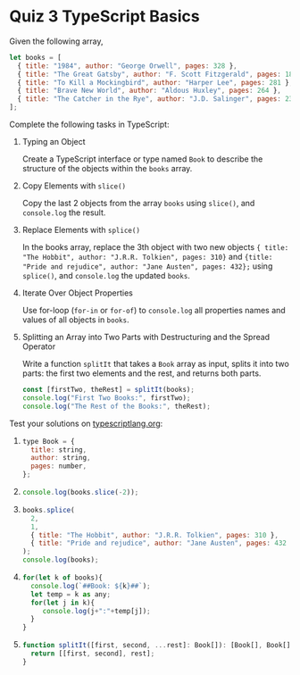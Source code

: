 # Quiz 3 TypeScript Basics

Given the following array,

```javascript
let books = [
  { title: "1984", author: "George Orwell", pages: 328 },
  { title: "The Great Gatsby", author: "F. Scott Fitzgerald", pages: 180 },
  { title: "To Kill a Mockingbird", author: "Harper Lee", pages: 281 },
  { title: "Brave New World", author: "Aldous Huxley", pages: 264 },
  { title: "The Catcher in the Rye", author: "J.D. Salinger", pages: 234 },
];
```

Complete the following tasks in TypeScript:

1. Typing an Object

   Create a TypeScript interface or type named `Book` to describe the structure of the objects within the `books` array.

2. Copy Elements with `slice()`

   Copy the last 2 objects from the array `books` using `slice()`, and `console.log` the result.

3. Replace Elements with `splice()`

   In the books array, replace the 3th object with two new objects `{ title: "The Hobbit", author: "J.R.R. Tolkien", pages: 310}` and `{title: "Pride and rejudice", author: "Jane Austen", pages: 432};` using `splice()`, and `console.log` the updated `books`.

4. Iterate Over Object Properties

   Use for-loop (`for-in` or `for-of`) to `console.log` all properties names and values of all objects in `books`.

5. Splitting an Array into Two Parts with Destructuring and the Spread Operator

   Write a function `splitIt` that takes a `Book` array as input, splits it into two parts: the first two elements and the rest, and returns both parts.

   ```javascript
   const [firstTwo, theRest] = splitIt(books);
   console.log("First Two Books:", firstTwo);
   console.log("The Rest of the Books:", theRest);
   ```

Test your solutions on [typescriptlang.org](https://www.typescriptlang.org/play?#code/MYewdgzgLgBARiEBrCMC8MDaBYAUDGAbxigEsoAbAUwC4YAiARgE4AOAFnoBoYBDAVygALEACc69AOJUxAcyowA8qIDuVChW4wADr3kQ6AZgBMrGAF8ueAsTKVaDACpCFk0VV6xJniHACeWgLCYhIAYgB0MADKoFCwoeQAXvKivBQAJlq6+nSMrAAMFlb4RCTk1BKOIDAA0qQafDAAsiDASKRgsnCkopk8QSLiDAASvKLaVKIwADJUVFl6VAYwpoxF1qV2FQwAQqkAbgoAclQqMADqYhmBgoMSAIIZIPyow-wAHtQBPNlLdMYANnY6xKtnKDnozgUAGFPMAXFMOiQXDAAEp+eb9W4hBgAKXCABFIlE0h0UgscitDMDLHgALoAbiAA):

1.  ```js
    type Book = {
      title: string,
      author: string,
      pages: number,
    };
    ```

2.  ```js
    console.log(books.slice(-2));
    ```

3.  ```js
    books.splice(
      2,
      1,
      { title: "The Hobbit", author: "J.R.R. Tolkien", pages: 310 },
      { title: "Pride and rejudice", author: "Jane Austen", pages: 432 }
    );
    console.log(books);
    ```

4.  ```js
    for(let k of books){
      console.log(`##Book: ${k}##`);
      let temp = k as any;
      for(let j in k){
         console.log(j+":"+temp[j]);
      }
    }
    ```

5.  ```js
    function splitIt([first, second, ...rest]: Book[]): [Book[], Book[]] {
      return [[first, second], rest];
    }
    ```
